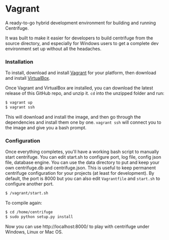 Vagrant
=============================

A ready-to-go hybrid development environment for building and running Centrifuge.

It was built to make it easier for developers to build centrifuge from the source directory, and especially for Windows users to get a complete dev environment set up without all the headaches.

### Installation

To install, download and install [Vagrant](https://www.vagrantup.com/downloads.html) for your platform, then download and install [VirtualBox](http://virtualbox.org/).

Once Vagrant and VirtualBox are installed, you can download the latest release of this GitHub repo, and unzip it. `cd` into the unzipped folder and run:

```bash
$ vagrant up
$ vagrant ssh
```

This will download and install the image, and then go through the dependencies and install them one by one. `vagrant ssh` will connect you to the image and give you a bash prompt. 

### Configuration

Once everything completes, you'll have a working bash script to manually start centrifuge. 
You can edit start.sh to configure port, log file, config json file, database engine.
You can use the data directory to put and keep your own centrifuge.db and centrifuge.json. This is useful to keep permanent centrifuge configuration for your projects (at least for development).
By default, the port is 8000 but you can also edit `Vagrantfile` and `start.sh` to configure another port.

```bash
$ /vagrant/start.sh
```

To compile again:

```bash
$ cd /home/centrifuge
$ sudo python setup.py install
```

Now you can use http://localhost:8000/ to play with centrifuge under Windows, Linux or Mac OS.
